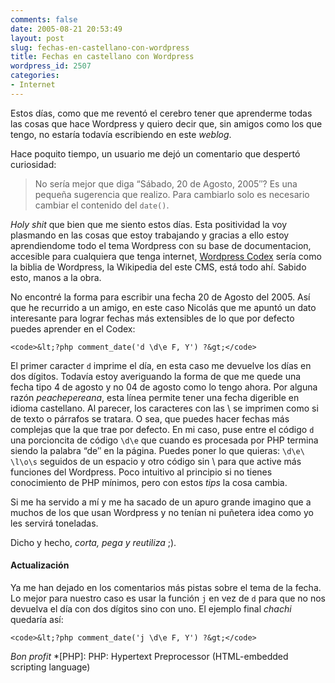 ```yaml
---
comments: false
date: 2005-08-21 20:53:49
layout: post
slug: fechas-en-castellano-con-wordpress
title: Fechas en castellano con Wordpress
wordpress_id: 2507
categories:
- Internet
---
```


Estos días, como que me reventó el cerebro tener que aprenderme todas las cosas que hace Wordpress y quiero decir que, sin amigos como los que tengo, no estaría todavía escribiendo en este _weblog_.





Hace poquito tiempo, un usuario me dejó un comentario que despertó curiosidad:





> No sería mejor que diga “Sábado, 20 de Agosto, 2005″? Es una pequeña sugerencia que realizo. Para cambiarlo solo es necesario cambiar el contenido del `date()`.





_Holy shit_ que bien que me siento estos días. Esta positividad la voy plasmando en las cosas que estoy trabajando y gracias a ello estoy aprendiendome todo el tema Wordpress con su base de documentacion, accesible para cualquiera que tenga internet, [Wordpress Codex](http://codex.wordpress.org) sería como la biblia de Wordpress, la Wikipedia del este CMS, está todo ahí. Sabido esto, manos a la obra.





No encontré la forma para escribir una fecha 20 de Agosto del 2005. Así que he recurrido a un amigo, en este caso Nicolás que me apuntó un dato interesante para lograr fechas más extensibles de lo que por defecto puedes aprender en el Codex:




    
    <code>&lt;?php comment_date('d \d\e F, Y') ?&gt;</code>





El primer caracter `d` imprime el día, en esta caso me devuelve los días en dos dígitos. Todavía estoy averiguando la forma de que me quede una fecha tipo 4 de agosto y no 04 de agosto como lo tengo ahora. Por alguna razón _peachepereana_, esta línea permite tener una fecha digerible en idioma castellano. Al parecer, los caracteres con las \\ se imprimen como si de texto o párrafos se tratara. O sea, que puedes hacer fechas más complejas que la que trae por defecto. En mi caso, puse entre el código `d` una porcioncita de código `\d\e` que cuando es procesada por PHP termina siendo la palabra “de″ en la página. Puedes poner lo que quieras: `\d\e\ \l\o\s` seguidos de un espacio y otro código sin \ para que active más funciones del Wordpress. Poco intuitivo al principio si no tienes conocimiento de PHP mínimos, pero con estos _tips_ la cosa cambia.





Si me ha servido a mí y me ha sacado de un apuro grande imagino que a muchos de los que usan Wordpress y no tenían ni puñetera idea como yo les servirá toneladas.





Dicho y hecho, _corta, pega y reutiliza_ ;).





#### Actualización





Ya me han dejado en los comentarios más pistas sobre el tema de la fecha. Lo mejor para nuestro caso es usar la función `j` en vez de `d` para que no nos devuelva el día con dos dígitos sino con uno. El ejemplo final _chachi_ quedaría así:




    
    <code>&lt;?php comment_date('j \d\e F, Y') ?&gt;</code>





_Bon profit_
  *[PHP]: PHP: Hypertext Preprocessor (HTML-embedded scripting language)
